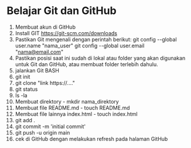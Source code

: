 # Belajar Git dan GitHub

1. Membuat akun di GitHub
2. Install GIT https://git-scm.com/downloads
3. Pastikan Git mengenali dengan perintah berikut:
    git config --global user.name "nama_user"
    git config --global user.email "nama@email.com"
4. Pastikan posisi saat ini sudah di lokal atau folder yang akan digunakan untuk Git dan GitHub, atau membuat folder terlebih dahulu.
5. jalankan Git BASH <img scr="git_bash.png"/>
6. git init
7. git clone "link https://...."
8. git status
9. ls -la
10. Membuat direktory - mkdir nama_direktory
11. Membuat file README.md - touch README.md
12. Membuat file lainnya index.html - touch index.html
13. git add .
14. git commit -m 'initial commit'
15. git push -u origin main
16. cek di GitHub dengan melakukan refresh pada halaman GitHub


